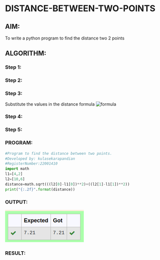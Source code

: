 # DISTANCE-BETWEEN-TWO-POINTS

## AIM:
To write a python program to find the distance two 2 points
## ALGORITHM:
### Step 1: 
### Step 2: 
### Step 3: 
Substitute the values in the distance formula  ![formula](/formula.jpg)
### Step 4: 
### Step 5: 
### PROGRAM:
```python
#Program to find the distance between two points.
#Developed by: kulasekarapandian
#RegisterNumber:22001410
import math
l1=[4,2]
l2=[10,6]    
distance=math.sqrt(((l2[0]-l1[0])**2)+((l2[1]-l1[1])**2))
print("{:.2f}".format(distance))
```

  


### OUTPUT:
![output](/output1.png)

### RESULT:
